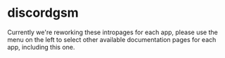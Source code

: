 # discordgsm

Currently we're reworking these intropages for each app, please use the menu on the left to select other available documentation pages for each app, including this one.
